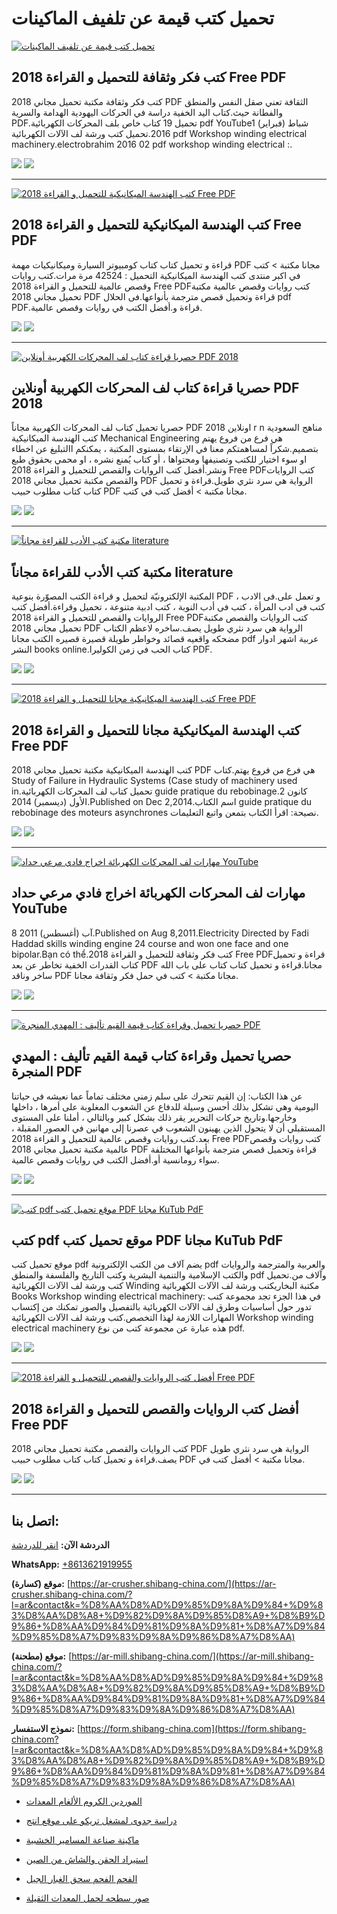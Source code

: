 # تحميل كتب قيمة عن تلفيف الماكينات

<a href="https://swt.shibang-china.com/?l=ar&img&k=%D8%AA%D8%AD%D9%85%D9%8A%D9%84+%D9%83%D8%AA%D8%A8+%D9%82%D9%8A%D9%85%D8%A9+%D8%B9%D9%86+%D8%AA%D9%84%D9%81%D9%8A%D9%81+%D8%A7%D9%84%D9%85%D8%A7%D9%83%D9%8A%D9%86%D8%A7%D8%AA" target="_blank">![تحميل كتب قيمة عن تلفيف الماكينات](http://static.shibang-china.com/all-800x300/344.jpg)</a>

## كتب فكر وثقافة للتحميل و القراءة 2018 Free PDF
كتب فكر وثقافة مكتبة تحميل مجاني 2018 PDF الثقافة تعني صقل النفس والمنطق والفطانة حيث.كتاب اليد الخفية دراسة في الحركات اليهودية الهدامة والسرية PDF.تحميل 19 كتاب خاص بلف المحركات الكهربائية pdf YouTube1 شباط (فبراير) 2016.تحميل كتب ورشة لف الآلات الكهربائية pdf Workshop winding electrical machinery.electrobrahim 2016 02 pdf workshop winding electrical :.


<a href="https://whatsapp.shibangsoft.com/WhatsApp.php" target="_blank" title="WhatsApp">![](http://static.shibang-china.com/icon/whatsapp.png)</a> <a href="https://swt.shibang-china.com/?l=ar&icon&k=%D8%AA%D8%AD%D9%85%D9%8A%D9%84+%D9%83%D8%AA%D8%A8+%D9%82%D9%8A%D9%85%D8%A9+%D8%B9%D9%86+%D8%AA%D9%84%D9%81%D9%8A%D9%81+%D8%A7%D9%84%D9%85%D8%A7%D9%83%D9%8A%D9%86%D8%A7%D8%AA" target="_blank">![](http://static.shibang-china.com/icon/chat-ar.png)</a>

---

<a href="https://swt.shibang-china.com/?l=ar&img&k=%D8%AA%D8%AD%D9%85%D9%8A%D9%84+%D9%83%D8%AA%D8%A8+%D9%82%D9%8A%D9%85%D8%A9+%D8%B9%D9%86+%D8%AA%D9%84%D9%81%D9%8A%D9%81+%D8%A7%D9%84%D9%85%D8%A7%D9%83%D9%8A%D9%86%D8%A7%D8%AA" target="_blank">![كتب الهندسة الميكانيكية للتحميل و القراءة 2018 Free PDF](http://static.shibang-china.com/all-800x300/1038.jpg)</a>

## كتب الهندسة الميكانيكية للتحميل و القراءة 2018 Free PDF
قراءة و تحميل كتاب كتاب كومبيوتر السيارة وميكانيكيات مهمة PDF مجانا مكتبة &gt; كتب في اكبر منتدى كتب الهندسة الميكانيكية التحميل : 42524 مرة مرات.كتب روايات وقصص عالمية للتحميل و القراءة 2018 Free PDFكتب روايات وقصص عالمية مكتبة تحميل مجاني 2018 PDF قراءة وتحميل قصص مترجمة بأنواعها.فى الحلال pdf PDF.قراءة و.أفضل الكتب في روايات وقصص عالمية.


<a href="https://whatsapp.shibangsoft.com/WhatsApp.php" target="_blank" title="WhatsApp">![](http://static.shibang-china.com/icon/whatsapp.png)</a> <a href="https://swt.shibang-china.com/?l=ar&icon&k=%D8%AA%D8%AD%D9%85%D9%8A%D9%84+%D9%83%D8%AA%D8%A8+%D9%82%D9%8A%D9%85%D8%A9+%D8%B9%D9%86+%D8%AA%D9%84%D9%81%D9%8A%D9%81+%D8%A7%D9%84%D9%85%D8%A7%D9%83%D9%8A%D9%86%D8%A7%D8%AA" target="_blank">![](http://static.shibang-china.com/icon/chat-ar.png)</a>

---

<a href="https://swt.shibang-china.com/?l=ar&img&k=%D8%AA%D8%AD%D9%85%D9%8A%D9%84+%D9%83%D8%AA%D8%A8+%D9%82%D9%8A%D9%85%D8%A9+%D8%B9%D9%86+%D8%AA%D9%84%D9%81%D9%8A%D9%81+%D8%A7%D9%84%D9%85%D8%A7%D9%83%D9%8A%D9%86%D8%A7%D8%AA" target="_blank">![حصريا قراءة كتاب لف المحركات الكهربية أونلاين PDF 2018](http://static.shibang-china.com/all-800x300/1346.jpg)</a>

## حصريا قراءة كتاب لف المحركات الكهربية أونلاين PDF 2018
حصريا تحميل كتاب لف المحركات الكهربية مجاناً PDF اونلاين 2018 r n مناهج السعودية كتب الهندسة الميكانيكية Mechanical Engineering هي فرع من فروع يهتم بتصميم.شكراً لمساهمتكم معنا في الإرتقاء بمستوى المكتبة ، يمكنكم االتبليغ عن اخطاء او سوء اختيار للكتب وتصنيفها ومحتواها ، أو كتاب يُمنع نشره ، او محمي بحقوق طبع ونشر.أفضل كتب الروايات والقصص للتحميل و القراءة 2018 Free PDFكتب الروايات والقصص مكتبة تحميل مجاني 2018 PDF الرواية هي سرد نثري طويل.قراءة و تحميل كتاب كتاب مطلوب حبيب PDF مجانا مكتبة &gt; أفضل كتب في كتب.


<a href="https://whatsapp.shibangsoft.com/WhatsApp.php" target="_blank" title="WhatsApp">![](http://static.shibang-china.com/icon/whatsapp.png)</a> <a href="https://swt.shibang-china.com/?l=ar&icon&k=%D8%AA%D8%AD%D9%85%D9%8A%D9%84+%D9%83%D8%AA%D8%A8+%D9%82%D9%8A%D9%85%D8%A9+%D8%B9%D9%86+%D8%AA%D9%84%D9%81%D9%8A%D9%81+%D8%A7%D9%84%D9%85%D8%A7%D9%83%D9%8A%D9%86%D8%A7%D8%AA" target="_blank">![](http://static.shibang-china.com/icon/chat-ar.png)</a>

---

<a href="https://swt.shibang-china.com/?l=ar&img&k=%D8%AA%D8%AD%D9%85%D9%8A%D9%84+%D9%83%D8%AA%D8%A8+%D9%82%D9%8A%D9%85%D8%A9+%D8%B9%D9%86+%D8%AA%D9%84%D9%81%D9%8A%D9%81+%D8%A7%D9%84%D9%85%D8%A7%D9%83%D9%8A%D9%86%D8%A7%D8%AA" target="_blank">![مكتبة كتب الأدب للقراءة مجاناً literature](http://static.shibang-china.com/all-800x300/449.jpg)</a>

## مكتبة كتب الأدب للقراءة مجاناً literature
المكتبة الإلكترونيّة لتحميل و قراءة الكتب المصوّرة بنوعية PDF و تعمل على.فى الادب ، كتب فى ادب المرأة ، كتب فى أدب النوبة ، كتب ادبية متنوعة ، تحميل وقراءة.أفضل كتب الروايات والقصص للتحميل و القراءة 2018 Free PDFكتب الروايات والقصص مكتبة تحميل مجاني 2018 PDF الرواية هي سرد نثري طويل يصف.ساخره لاعظم الكتاب مضحكه واقعيه قصائد وخواطر طويلة قصيرة قصيره الكتب مجانا pdf عربية اشهر ادوار النشر books online.كتاب الحب في زمن الكوليرا PDF.


<a href="https://whatsapp.shibangsoft.com/WhatsApp.php" target="_blank" title="WhatsApp">![](http://static.shibang-china.com/icon/whatsapp.png)</a> <a href="https://swt.shibang-china.com/?l=ar&icon&k=%D8%AA%D8%AD%D9%85%D9%8A%D9%84+%D9%83%D8%AA%D8%A8+%D9%82%D9%8A%D9%85%D8%A9+%D8%B9%D9%86+%D8%AA%D9%84%D9%81%D9%8A%D9%81+%D8%A7%D9%84%D9%85%D8%A7%D9%83%D9%8A%D9%86%D8%A7%D8%AA" target="_blank">![](http://static.shibang-china.com/icon/chat-ar.png)</a>

---

<a href="https://swt.shibang-china.com/?l=ar&img&k=%D8%AA%D8%AD%D9%85%D9%8A%D9%84+%D9%83%D8%AA%D8%A8+%D9%82%D9%8A%D9%85%D8%A9+%D8%B9%D9%86+%D8%AA%D9%84%D9%81%D9%8A%D9%81+%D8%A7%D9%84%D9%85%D8%A7%D9%83%D9%8A%D9%86%D8%A7%D8%AA" target="_blank">![كتب الهندسة الميكانيكية مجانا للتحميل و القراءة 2018 Free PDF](http://static.shibang-china.com/all-800x300/292.jpg)</a>

## كتب الهندسة الميكانيكية مجانا للتحميل و القراءة 2018 Free PDF
كتب الهندسة الميكانيكية مكتبة تحميل مجاني 2018 PDF هي فرع من فروع يهتم.كتاب Study of Failure in Hydraulic Systems (Case study of machinery used in.تحميل كتاب لف المحركات الكهربائية guide pratique du rebobinage.2 كانون الأول (ديسمبر) 2014.Published on Dec 2,2014.اسم الكتاب guide pratique du rebobinage des moteurs asynchrones نصيحة: اقرأ الكتاب بتمعن واتبع التعليمات.


<a href="https://whatsapp.shibangsoft.com/WhatsApp.php" target="_blank" title="WhatsApp">![](http://static.shibang-china.com/icon/whatsapp.png)</a> <a href="https://swt.shibang-china.com/?l=ar&icon&k=%D8%AA%D8%AD%D9%85%D9%8A%D9%84+%D9%83%D8%AA%D8%A8+%D9%82%D9%8A%D9%85%D8%A9+%D8%B9%D9%86+%D8%AA%D9%84%D9%81%D9%8A%D9%81+%D8%A7%D9%84%D9%85%D8%A7%D9%83%D9%8A%D9%86%D8%A7%D8%AA" target="_blank">![](http://static.shibang-china.com/icon/chat-ar.png)</a>

---

<a href="https://swt.shibang-china.com/?l=ar&img&k=%D8%AA%D8%AD%D9%85%D9%8A%D9%84+%D9%83%D8%AA%D8%A8+%D9%82%D9%8A%D9%85%D8%A9+%D8%B9%D9%86+%D8%AA%D9%84%D9%81%D9%8A%D9%81+%D8%A7%D9%84%D9%85%D8%A7%D9%83%D9%8A%D9%86%D8%A7%D8%AA" target="_blank">![مهارات لف المحركات الكهربائة اخراج فادي مرعي حداد YouTube](http://static.shibang-china.com/all-800x300/1202.jpg)</a>

## مهارات لف المحركات الكهربائة اخراج فادي مرعي حداد YouTube
8 آب (أغسطس) 2011.Published on Aug 8,2011.Electricity Directed by Fadi Haddad skills winding engine 24 course and won one face and one bipolar.Bạn có thể.كتب فكر وثقافة للتحميل و القراءة 2018 Free PDFقراءة و تحميل كتاب القدرات الخفية تخاطر عن بعد PDF مجانا.قراءة و تحميل كتاب كتاب على باب الله ساخر وناقد PDF مجانا مكتبة &gt; كتب في حمل فكر وثقافة مجانا.


<a href="https://whatsapp.shibangsoft.com/WhatsApp.php" target="_blank" title="WhatsApp">![](http://static.shibang-china.com/icon/whatsapp.png)</a> <a href="https://swt.shibang-china.com/?l=ar&icon&k=%D8%AA%D8%AD%D9%85%D9%8A%D9%84+%D9%83%D8%AA%D8%A8+%D9%82%D9%8A%D9%85%D8%A9+%D8%B9%D9%86+%D8%AA%D9%84%D9%81%D9%8A%D9%81+%D8%A7%D9%84%D9%85%D8%A7%D9%83%D9%8A%D9%86%D8%A7%D8%AA" target="_blank">![](http://static.shibang-china.com/icon/chat-ar.png)</a>

---

<a href="https://swt.shibang-china.com/?l=ar&img&k=%D8%AA%D8%AD%D9%85%D9%8A%D9%84+%D9%83%D8%AA%D8%A8+%D9%82%D9%8A%D9%85%D8%A9+%D8%B9%D9%86+%D8%AA%D9%84%D9%81%D9%8A%D9%81+%D8%A7%D9%84%D9%85%D8%A7%D9%83%D9%8A%D9%86%D8%A7%D8%AA" target="_blank">![حصريا تحميل وقراءة كتاب قيمة القيم تأليف : المهدي المنجرة PDF](http://static.shibang-china.com/all-800x300/740.jpg)</a>

## حصريا تحميل وقراءة كتاب قيمة القيم تأليف : المهدي المنجرة PDF
عن هذا الكتاب: إن القيم تتحرك على سلم زمني مختلف تماماً عما نعيشه في حياتنا اليومية وهي تشكل بذلك أحسن وسيلة للدفاع عن الشعوب المغلوبة على أمرها ، داخلها وخارجها.وتاريخ حركات التحرير يقر ذلك بشكل كبير وبالتالي ، أملنا على المستوى المستقبلي أن لا يتحول الذين يهينون الشعوب في عصرنا إلى مهانين في العصور المقبلة ، بعد.كتب روايات وقصص عالمية للتحميل و القراءة 2018 Free PDFكتب روايات وقصص عالمية مكتبة تحميل مجاني 2018 PDF قراءة وتحميل قصص مترجمة بأنواعها المختلفة سواء رومانسية أو.أفضل الكتب في روايات وقصص عالمية.


<a href="https://whatsapp.shibangsoft.com/WhatsApp.php" target="_blank" title="WhatsApp">![](http://static.shibang-china.com/icon/whatsapp.png)</a> <a href="https://swt.shibang-china.com/?l=ar&icon&k=%D8%AA%D8%AD%D9%85%D9%8A%D9%84+%D9%83%D8%AA%D8%A8+%D9%82%D9%8A%D9%85%D8%A9+%D8%B9%D9%86+%D8%AA%D9%84%D9%81%D9%8A%D9%81+%D8%A7%D9%84%D9%85%D8%A7%D9%83%D9%8A%D9%86%D8%A7%D8%AA" target="_blank">![](http://static.shibang-china.com/icon/chat-ar.png)</a>

---

<a href="https://swt.shibang-china.com/?l=ar&img&k=%D8%AA%D8%AD%D9%85%D9%8A%D9%84+%D9%83%D8%AA%D8%A8+%D9%82%D9%8A%D9%85%D8%A9+%D8%B9%D9%86+%D8%AA%D9%84%D9%81%D9%8A%D9%81+%D8%A7%D9%84%D9%85%D8%A7%D9%83%D9%8A%D9%86%D8%A7%D8%AA" target="_blank">![كتب pdf موقع تحميل كتب PDF مجانا KuTub PdF](http://static.shibang-china.com/all-800x300/43.jpg)</a>

## كتب pdf موقع تحميل كتب PDF مجانا KuTub PdF
موقع تحميل كتب pdf يضم آلاف من الكتب الإلكترونية pdf والعربية والمترجمة والروايات والكتب الإسلامية والتنمية البشرية وكتب التاريخ والفلسفة والمنطق pdf وآلاف من.تحميل كتب ورشة لف الآلات الكهربائية Winding مكتبة البخاريكتب ورشة لف الآلات الكهربائية Books Workshop winding electrical machinery: في هذا الجزء تجد مجموعة كتب تدور حول أساسيات وطرق لف الآلات الكهربائية بالتفصيل والصور تمكنك من إكتساب المهارات اللازمة لهذا التخصص.كتب ورشة لف الآلات الكهربائية Workshop winding electrical machinery هذه عبارة عن مجموعة كتب من نوع pdf.


<a href="https://whatsapp.shibangsoft.com/WhatsApp.php" target="_blank" title="WhatsApp">![](http://static.shibang-china.com/icon/whatsapp.png)</a> <a href="https://swt.shibang-china.com/?l=ar&icon&k=%D8%AA%D8%AD%D9%85%D9%8A%D9%84+%D9%83%D8%AA%D8%A8+%D9%82%D9%8A%D9%85%D8%A9+%D8%B9%D9%86+%D8%AA%D9%84%D9%81%D9%8A%D9%81+%D8%A7%D9%84%D9%85%D8%A7%D9%83%D9%8A%D9%86%D8%A7%D8%AA" target="_blank">![](http://static.shibang-china.com/icon/chat-ar.png)</a>

---

<a href="https://swt.shibang-china.com/?l=ar&img&k=%D8%AA%D8%AD%D9%85%D9%8A%D9%84+%D9%83%D8%AA%D8%A8+%D9%82%D9%8A%D9%85%D8%A9+%D8%B9%D9%86+%D8%AA%D9%84%D9%81%D9%8A%D9%81+%D8%A7%D9%84%D9%85%D8%A7%D9%83%D9%8A%D9%86%D8%A7%D8%AA" target="_blank">![أفضل كتب الروايات والقصص للتحميل و القراءة 2018 Free PDF](http://static.shibang-china.com/all-800x300/713.jpg)</a>

## أفضل كتب الروايات والقصص للتحميل و القراءة 2018 Free PDF
كتب الروايات والقصص مكتبة تحميل مجاني 2018 PDF الرواية هي سرد نثري طويل يصف.قراءة و تحميل كتاب كتاب مطلوب حبيب PDF مجانا مكتبة &gt; أفضل كتب في.

<a href="https://whatsapp.shibangsoft.com/WhatsApp.php" target="_blank" title="WhatsApp">![](http://static.shibang-china.com/icon/whatsapp.png)</a> <a href="https://swt.shibang-china.com/?l=ar&icon&k=%D8%AA%D8%AD%D9%85%D9%8A%D9%84+%D9%83%D8%AA%D8%A8+%D9%82%D9%8A%D9%85%D8%A9+%D8%B9%D9%86+%D8%AA%D9%84%D9%81%D9%8A%D9%81+%D8%A7%D9%84%D9%85%D8%A7%D9%83%D9%8A%D9%86%D8%A7%D8%AA" target="_blank">![](http://static.shibang-china.com/icon/chat-ar.png)</a>

---
## اتصل بنا:

**الدردشة الآن:** [انقر للدردشة](https://swt.shibang-china.com?l=ar&contact&k=%D8%AA%D8%AD%D9%85%D9%8A%D9%84+%D9%83%D8%AA%D8%A8+%D9%82%D9%8A%D9%85%D8%A9+%D8%B9%D9%86+%D8%AA%D9%84%D9%81%D9%8A%D9%81+%D8%A7%D9%84%D9%85%D8%A7%D9%83%D9%8A%D9%86%D8%A7%D8%AA)

**WhatsApp:**  [+8613621919955](https://whatsapp.shibangsoft.com/WhatsApp.php)

**موقع (كسارة):** [https://ar-crusher.shibang-china.com/](https://ar-crusher.shibang-china.com/?l=ar&contact&k=%D8%AA%D8%AD%D9%85%D9%8A%D9%84+%D9%83%D8%AA%D8%A8+%D9%82%D9%8A%D9%85%D8%A9+%D8%B9%D9%86+%D8%AA%D9%84%D9%81%D9%8A%D9%81+%D8%A7%D9%84%D9%85%D8%A7%D9%83%D9%8A%D9%86%D8%A7%D8%AA)

**موقع (مطحنة):** [https://ar-mill.shibang-china.com/](https://ar-mill.shibang-china.com/?l=ar&contact&k=%D8%AA%D8%AD%D9%85%D9%8A%D9%84+%D9%83%D8%AA%D8%A8+%D9%82%D9%8A%D9%85%D8%A9+%D8%B9%D9%86+%D8%AA%D9%84%D9%81%D9%8A%D9%81+%D8%A7%D9%84%D9%85%D8%A7%D9%83%D9%8A%D9%86%D8%A7%D8%AA)

**نموذج الاستفسار:** [https://form.shibang-china.com](https://form.shibang-china.com?l=ar&contact&k=%D8%AA%D8%AD%D9%85%D9%8A%D9%84+%D9%83%D8%AA%D8%A8+%D9%82%D9%8A%D9%85%D8%A9+%D8%B9%D9%86+%D8%AA%D9%84%D9%81%D9%8A%D9%81+%D8%A7%D9%84%D9%85%D8%A7%D9%83%D9%8A%D9%86%D8%A7%D8%AA)

* [الموردين الكروم الألغام المعدات](../19/%D8%A7%D9%84%D9%85%D9%88%D8%B1%D8%AF%D9%8A%D9%86%20%D8%A7%D9%84%D9%83%D8%B1%D9%88%D9%85%20%D8%A7%D9%84%D8%A3%D9%84%D8%BA%D8%A7%D9%85%20%D8%A7%D9%84%D9%85%D8%B9%D8%AF%D8%A7%D8%AA.md)

* [دراسة جدوى لمشغل تريكو على موقع انتج](../18/%D8%AF%D8%B1%D8%A7%D8%B3%D8%A9%20%D8%AC%D8%AF%D9%88%D9%89%20%D9%84%D9%85%D8%B4%D8%BA%D9%84%20%D8%AA%D8%B1%D9%8A%D9%83%D9%88%20%D8%B9%D9%84%D9%89%20%D9%85%D9%88%D9%82%D8%B9%20%D8%A7%D9%86%D8%AA%D8%AC.md)

* [ماكينة صناعة المسامير الخشبية](../18/%D9%85%D8%A7%D9%83%D9%8A%D9%86%D8%A9%20%D8%B5%D9%86%D8%A7%D8%B9%D8%A9%20%D8%A7%D9%84%D9%85%D8%B3%D8%A7%D9%85%D9%8A%D8%B1%20%D8%A7%D9%84%D8%AE%D8%B4%D8%A8%D9%8A%D8%A9.md)

* [استيراد الحقن والشاش من الصين](../20/%D8%A7%D8%B3%D8%AA%D9%8A%D8%B1%D8%A7%D8%AF%20%D8%A7%D9%84%D8%AD%D9%82%D9%86%20%D9%88%D8%A7%D9%84%D8%B4%D8%A7%D8%B4%20%D9%85%D9%86%20%D8%A7%D9%84%D8%B5%D9%8A%D9%86.md)

* [الفحم الفحم سحق الغبار الجيل](../17/%D8%A7%D9%84%D9%81%D8%AD%D9%85%20%D8%A7%D9%84%D9%81%D8%AD%D9%85%20%D8%B3%D8%AD%D9%82%20%D8%A7%D9%84%D8%BA%D8%A8%D8%A7%D8%B1%20%D8%A7%D9%84%D8%AC%D9%8A%D9%84.md)

* [صور سطحه لحمل المعدات الثقيلة](../18/%D8%B5%D9%88%D8%B1%20%D8%B3%D8%B7%D8%AD%D9%87%20%D9%84%D8%AD%D9%85%D9%84%20%D8%A7%D9%84%D9%85%D8%B9%D8%AF%D8%A7%D8%AA%20%D8%A7%D9%84%D8%AB%D9%82%D9%8A%D9%84%D8%A9.md)